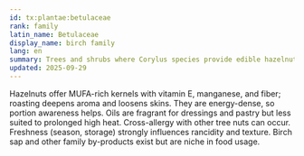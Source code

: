 ```yaml
---
id: tx:plantae:betulaceae
rank: family
latin_name: Betulaceae
display_name: birch family
lang: en
summary: Trees and shrubs where Corylus species provide edible hazelnuts; this node covers raw/roasted kernels, pralines, spreads, and expressed oils.
updated: 2025-09-29
---
```


Hazelnuts offer MUFA-rich kernels with vitamin E, manganese, and fiber; roasting deepens aroma and loosens skins. They are energy-dense, so portion awareness helps. Oils are fragrant for dressings and pastry but less suited to prolonged high heat. Cross-allergy with other tree nuts can occur. Freshness (season, storage) strongly influences rancidity and texture. Birch sap and other family by-products exist but are niche in food usage.
